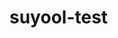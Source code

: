 # suyool-test

<html>
<head>
    <title>Suyool Payment Integration Test</title>
    <script src="https://cdnjs.cloudflare.com/ajax/libs/crypto-js/4.2.0/crypto-js.min.js"></script>
    <script>
        function generateSecureHash(data, certificate) {
            const concatenatedData = 
                data.tranID +
                data.merchantAccountID +
                data.amount +
                data.currency +
                data.callBackURL +
                data.tranTS +
                data.additionalInfo +
                certificate;
            
            return CryptoJS.SHA512(concatenatedData).toString(CryptoJS.enc.Base64);
        }

        function createSuyoolPaymentIframe(data, certificate) {
            const secureHash = generateSecureHash(data, certificate);

            const encodedCallBackURL = encodeURIComponent(data.callBackURL);
            const encodedBrowserType = encodeURIComponent(data.browserType);
            const encodedSecureHash = encodeURIComponent(secureHash);
            const baseUrl = 'https://sandbox.suyool.com/paysuyoolmobile/?';

            const fullUrl = baseUrl +
                `AdditionalInfo=${encodeURIComponent(data.additionalInfo)}` +
                `&TranID=${data.tranID}` +
                `&Amount=${data.amount}` +
                `&Currency=${data.currency}` +
                `&TranTS=${data.tranTS}` +
                `&CallBackURL=${encodedCallBackURL}` +
                `&browserType=${encodedBrowserType}` +
                `&SecureHash=${encodedSecureHash}` +
                `&TS=${data.ts}` +
                `&MerchantID=${data.merchantAccountID}` +
                `&CurrentUrl=${data.currentUrl}`;

            console.log("Full iFrame URL:", fullUrl);

            const iframe = document.createElement('iframe');
            iframe.src = fullUrl;
            iframe.width = '100%';
            iframe.height = '1200px';
            document.body.appendChild(iframe);
        }

        function handleFormSubmit(event) {
            event.preventDefault();

            const amount = parseFloat(document.getElementById('amount').value).toFixed(3);
            const data = {
                amount: amount,
                currency: document.getElementById('currency').value,
                tranID: "hxxsd-1",
                tranTS: '1744291844',
                ts: '1744291844',
                merchantAccountID: '14764',
                callBackURL: 'https://sandbox.suyool.com/callbackURL',
                additionalInfo: 'any additional info here',
                currentUrl: 'https://suyool.com',
                browserType: 'Chrome125'
            };
            const certificate = '1kaayp7q1epqyfmmnvopwon3bxw4f70hxykk9n38zoak29dk0nfso7zt9xw31if0dal6wq5tai7td7uy24qaq3vobksrr9siuxr3';

            createSuyoolPaymentIframe(data, certificate);
        }
    </script>
</head>
<body>
    <h1>Suyool Payment Integration Test</h1>
    <form id="paymentForm" onsubmit="handleFormSubmit(event)">
        <div>
            <label for="amount">Amount:</label>
            <input type="number" id="amount" name="amount" step="0.01" required>
        </div>
        <div>
            <label for="currency">Currency:</label>
            <select id="currency" name="currency" required>
                <option value="USD">USD</option>
                <option value="LBP">LBP</option>
            </select>
        </div>
        <button type="submit">Pay with Suyool</button>
    </form>
</body>
</html>
